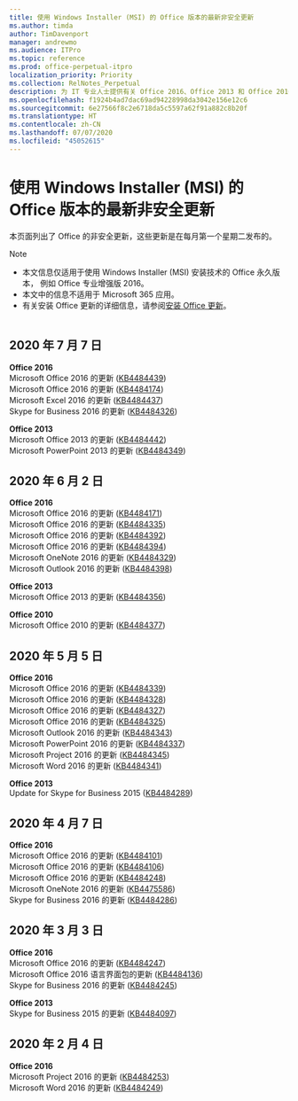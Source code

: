 ```yaml
---
title: 使用 Windows Installer (MSI) 的 Office 版本的最新非安全更新
ms.author: timda
author: TimDavenport
manager: andrewmo
ms.audience: ITPro
ms.topic: reference
ms.prod: office-perpetual-itpro
localization_priority: Priority
ms.collection: RelNotes_Perpetual
description: 为 IT 专业人士提供有关 Office 2016、Office 2013 和 Office 2010 永久版本的最新非安全更新信息的链接
ms.openlocfilehash: f1924b4ad7dac69ad94228998da3042e156e12c6
ms.sourcegitcommit: 6e27566f8c2e6718da5c5597a62f91a882c8b20f
ms.translationtype: HT
ms.contentlocale: zh-CN
ms.lasthandoff: 07/07/2020
ms.locfileid: "45052615"
---
```

# <a name="latest-non-security-updates-for-versions-of-office-that-use-windows-installer-msi"></a>使用 Windows Installer (MSI) 的 Office 版本的最新非安全更新

本页面列出了 Office 的非安全更新，这些更新是在每月第一个星期二发布的。

> [!NOTE]
> - 本文信息仅适用于使用 Windows Installer (MSI) 安装技术的 Office 永久版本， 例如 Office 专业增强版 2016。
> - 本文中的信息不适用于 Microsoft 365 应用。
> - 有关安装 Office 更新的详细信息，请参阅[安装 Office 更新](https://support.office.com/article/2ab296f3-7f03-43a2-8e50-46de917611c5)。
<br/><br/>

## <a name="july-7-2020"></a>2020 年 7 月 7 日

**Office 2016**<br/>
Microsoft Office 2016 的更新 ([KB4484439](https://support.microsoft.com/help/4484439))<br/> Microsoft Office 2016 的更新 ([KB4484174](https://support.microsoft.com/help/4484174))<br/> Microsoft Excel 2016 的更新 ([KB4484437](https://support.microsoft.com/help/4484437))<br/>
Skype for Business 2016 的更新 ([KB4484326](https://support.microsoft.com/help/4484326))<br/> 

**Office 2013**<br/>
Microsoft Office 2013 的更新 ([KB4484442](https://support.microsoft.com/help/4484442))<br/> Microsoft PowerPoint 2013 的更新 ([KB4484349](https://support.microsoft.com/help/4484349))<br/> 


## <a name="june-2-2020"></a>2020 年 6 月 2 日

**Office 2016**<br/>
Microsoft Office 2016 的更新 ([KB4484171](https://support.microsoft.com/help/4484171))<br/> Microsoft Office 2016 的更新 ([KB4484335](https://support.microsoft.com/help/4484335))<br/> Microsoft Office 2016 的更新 ([KB4484392](https://support.microsoft.com/help/4484392))<br/> Microsoft Office 2016 的更新 ([KB4484394](https://support.microsoft.com/help/4484394))<br/> Microsoft OneNote 2016 的更新 ([KB4484329](https://support.microsoft.com/help/4484329))<br/>
Microsoft Outlook 2016 的更新 ([KB4484398](https://support.microsoft.com/help/4484398))<br/> 

**Office 2013**<br/>
Microsoft Office 2013 的更新 ([KB4484356](https://support.microsoft.com/help/4484356))<br/> 

**Office 2010**<br/>
Microsoft Office 2010 的更新 ([KB4484377](https://support.microsoft.com/help/4484377))<br/> 


## <a name="may-5-2020"></a>2020 年 5 月 5 日

**Office 2016**<br/>
Microsoft Office 2016 的更新 ([KB4484339](https://support.microsoft.com/help/4484339))<br/> Microsoft Office 2016 的更新 ([KB4484328](https://support.microsoft.com/help/4484328))<br/> Microsoft Office 2016 的更新 ([KB4484327](https://support.microsoft.com/help/4484327))<br/> Microsoft Office 2016 的更新 ([KB4484325](https://support.microsoft.com/help/4484325))<br/> Microsoft Outlook 2016 的更新 ([KB4484343](https://support.microsoft.com/help/4484343))<br/> Microsoft PowerPoint 2016 的更新 ([KB4484337](https://support.microsoft.com/help/4484337))<br/> Microsoft Project 2016 的更新 ([KB4484345](https://support.microsoft.com/help/4484345))<br/> Microsoft Word 2016 的更新 ([KB4484341](https://support.microsoft.com/help/4484341))<br/> 


**Office 2013**<br/>
Update for Skype for Business 2015 ([KB4484289](https://support.microsoft.com/help/4484289))<br/>

## <a name="april-7-2020"></a>2020 年 4 月 7 日

**Office 2016**<br/>
Microsoft Office 2016 的更新 ([KB4484101](https://support.microsoft.com/help/4484101))<br/>
Microsoft Office 2016 的更新 ([KB4484106](https://support.microsoft.com/help/4484106))<br/>
Microsoft Office 2016 的更新 ([KB4484248](https://support.microsoft.com/help/4484248))<br/>
Microsoft OneNote 2016 的更新 ([KB4475586](https://support.microsoft.com/help/4475586))<br/>
Skype for Business 2016 的更新 ([KB4484286](https://support.microsoft.com/help/4484286)) <br/>


## <a name="march-3-2020"></a>2020 年 3 月 3 日

**Office 2016**<br/>
Microsoft Office 2016 的更新 ([KB4484247](https://support.microsoft.com/help/4484247))<br/> Microsoft Office 2016 语言界面包的更新 ([KB4484136](https://support.microsoft.com/help/4484136))<br/>
Skype for Business 2016 的更新 ([KB4484245](https://support.microsoft.com/help/4484245)) <br/>

**Office 2013**<br/>
Skype for Business 2015 的更新 ([KB4484097](https://support.microsoft.com/help/4484097))<br/>


## <a name="february-4-2020"></a>2020 年 2 月 4 日

**Office 2016**<br/>
Microsoft Project 2016 的更新 ([KB4484253](https://support.microsoft.com/help/4484253)) <br/>
Microsoft Word 2016 的更新 ([KB4484249](https://support.microsoft.com/help/4484249)) <br/>



